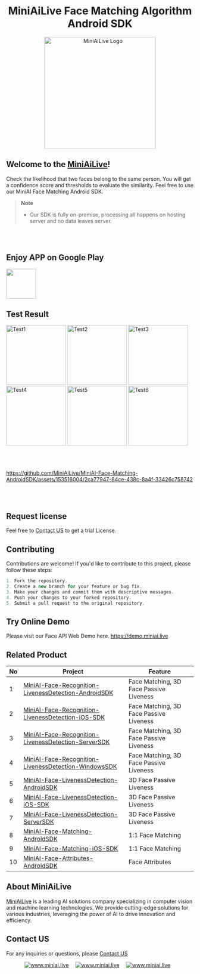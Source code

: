 <div align="center">
   <h1> MiniAiLive Face Matching Algorithm Android SDK </h1>
   <img src=https://miniai.live/wp-content/uploads/2024/02/logo_name-1-768x426-1.png alt="MiniAiLive Logo"
   width="300">
</div>

## Welcome to the [MiniAiLive](https://www.miniai.live/)!
Check the likelihood that two faces belong to the same person. You will get a confidence score and thresholds to evaluate the similarity. Feel free to use our MiniAI Face Matching Android SDK.


> **Note**
>
> - Our SDK is fully on-premise, processing all happens on hosting server and no data leaves server.

<br></br>

## Enjoy APP on Google Play
<a href="https://play.google.com/store/apps/details?id=com.miniai.facematch" target="_blank">
  <img alt="" src="https://user-images.githubusercontent.com/125717930/230804673-17c99e7d-6a21-4a64-8b9e-a465142da148.png" height=80/>
</a>


## Test Result
<img src="https://github.com/MiniAiLive/MiniAI-Face-Matching-AndroidSDK/assets/153516004/3b07f850-0606-4d4a-b5cc-e9ed34c1f8e8" alt="Test1" width="160" />
<img src="https://github.com/MiniAiLive/MiniAI-Face-Matching-AndroidSDK/assets/153516004/22f41cbd-495b-4d63-b3ef-432da1ea6189" alt="Test2" width="160" />
<img src="https://github.com/MiniAiLive/MiniAI-Face-Matching-AndroidSDK/assets/153516004/9a63e231-54fc-4b7e-9d4e-64fe711ada03" alt="Test3" width="160" />
<img src="https://github.com/MiniAiLive/MiniAI-Face-Matching-AndroidSDK/assets/153516004/799b16d0-4560-409b-bf6b-3bb6ab3cb5cd" alt="Test4" width="160" />
<img src="https://github.com/MiniAiLive/MiniAI-Face-Matching-AndroidSDK/assets/153516004/ada074b6-9f7a-4584-bfe9-1fdf3504fce6" alt="Test5" width="160" />
<img src="https://github.com/MiniAiLive/MiniAI-Face-Matching-AndroidSDK/assets/153516004/078c688e-7cb2-4b5b-bf2a-6a97d17df2db" alt="Test6" width="160" />

<br></br>



https://github.com/MiniAiLive/MiniAI-Face-Matching-AndroidSDK/assets/153516004/2ca77947-84ce-438c-8a4f-33426c758742


<br></br>

## Request license
Feel free to [Contact US](https://www.miniai.live/contact/)  to get a trial License.

## Contributing
Contributions are welcome! If you'd like to contribute to this project, please follow these steps:
```java 
1. Fork the repository.
2. Create a new branch for your feature or bug fix.
3. Make your changes and commit them with descriptive messages.
4. Push your changes to your forked repository.
5. Submit a pull request to the original repository.
```

## Try Online Demo
Please visit our Face API Web Demo here. https://demo.miniai.live
<a href="https://demo.miniai.live" target="_blank">
  <img alt="" src="https://github.com/MiniAiLive/MiniAI-Face-Matching-WindowsDemo/assets/127708602/16f7a0eb-7fdb-42c2-8f15-ccd2d6b032bc">
</a>

## Related Product
No | Project | Feature
---|---|---|
1 | [MiniAI-Face-Recognition-LivenessDetection-AndroidSDK](https://github.com/MiniAiLive/MiniAI-Face-Recognition-LivenessDetection-AndroidSDK) | Face Matching, 3D Face Passive Liveness
2 | [MiniAI-Face-Recognition-LivenessDetection-iOS-SDK](https://github.com/MiniAiLive/MiniAI-Face-Recognition-LivenessDetection-iOS-SDK) | Face Matching, 3D Face Passive Liveness
3 | [MiniAI-Face-Recognition-LivenessDetection-ServerSDK](https://github.com/MiniAiLive/MiniAI-Face-Recognition-LivenessDetection-ServerSDK) | Face Matching, 3D Face Passive Liveness
4 | [MiniAI-Face-Recognition-LivenessDetection-WindowsSDK](https://github.com/MiniAiLive/MiniAI-Face-Recognition-LivenessDetection-WindowsSDK) | Face Matching, 3D Face Passive Liveness
5 | [MiniAI-Face-LivenessDetection-AndroidSDK](https://github.com/MiniAiLive/MiniAI-Face-LivenessDetection-AndroidSDK) | 3D Face Passive Liveness
6 | [MiniAI-Face-LivenessDetection-iOS-SDK](https://github.com/MiniAiLive/MiniAI-Face-LivenessDetection-iOS-SDK) | 3D Face Passive Liveness
7 | [MiniAI-Face-LivenessDetection-ServerSDK](https://github.com/MiniAiLive/MiniAI-Face-LivenessDetection-ServerSDK) | 3D Face Passive Liveness
8 | [MiniAI-Face-Matching-AndroidSDK](https://github.com/MiniAiLive/MiniAI-Face-Matching-AndroidSDK) | 1:1 Face Matching
9 | [MiniAI-Face-Matching-iOS-SDK](https://github.com/MiniAiLive/MiniAI-Face-Matching-iOS-SDK) | 1:1 Face Matching
10 | [MiniAI-Face-Attributes-AndroidSDK](https://github.com/MiniAiLive/MiniAI-Face-Attributes-AndroidSDK) | Face Attributes

## About MiniAiLive
[MiniAiLive](https://www.miniai.live/) is a leading AI solutions company specializing in computer vision and machine learning technologies. We provide cutting-edge solutions for various industries, leveraging the power of AI to drive innovation and efficiency.

## Contact US
For any inquiries or questions, please [Contact US](https://www.miniai.live/contact/)

<p align="center">
<a target="_blank" href="https://t.me/Contact_MiniAiLive"><img src="https://img.shields.io/badge/telegram-@MiniAiLive-blue.svg?logo=telegram" alt="www.miniai.live"></a>&emsp;
<a target="_blank" href="https://wa.me/+19162702374"><img src="https://img.shields.io/badge/whatsapp-MiniAiLive-blue.svg?logo=whatsapp" alt="www.miniai.live"></a>&emsp;
<a target="_blank" href="https://join.skype.com/invite/ltQEVDmVddTe"><img src="https://img.shields.io/badge/skype-MiniAiLive-blue.svg?logo=skype" alt="www.miniai.live"></a>&emsp;
</p>
